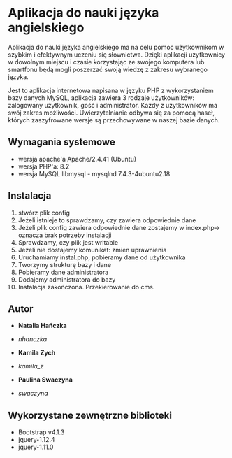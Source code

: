 
# Aplikacja do nauki języka angielskiego
Aplikacja do nauki języka angielskiego ma na celu pomoc użytkownikom w szybkim i efektywnym uczeniu się słownictwa. Dzięki aplikacji użytkownicy w dowolnym miejscu i czasie korzystając ze swojego komputera lub smartfonu będą mogli poszerzać swoją wiedzę z zakresu wybranego języka. 

Jest to aplikacja internetowa napisana w języku PHP z wykorzystaniem bazy danych MySQL, aplikacja zawiera 3 rodzaje użytkowników: zalogowany użytkownik, gość i administrator. Każdy z użytkowników ma swój zakres możliwości. Uwierzytelnianie odbywa się za pomocą haseł, których zaszyfrowane wersje są przechowywane w naszej bazie danych. 

## Wymagania systemowe
* wersja apache'a Apache/2.4.41 (Ubuntu)
* wersja PHP'a: 8.2
* wersja MySQL libmysql - mysqlnd 7.4.3-4ubuntu2.18

## Instalacja
1. stwórz plik config
2. Jeżeli istnieje to sprawdzamy, czy zawiera odpowiednie dane
3. Jeżeli plik config zawiera odpowiednie dane zostajemy w index.php-> oznacza brak potrzeby instalacji
4. Sprawdzamy, czy plik jest writable
5. Jeżeli nie dostajemy komunikat: zmien uprawnienia
6. Uruchamiamy instal.php, pobieramy dane od użytkownika
7. Tworzymy strukturę bazy i dane 
8. Pobieramy dane administratora
9. Dodajemy administratora do bazy
10. Instalacja zakończona. Przekierowanie do cms.



## Autor

* **Natalia Hańczka** 
* *nhanczka*

* **Kamila Zych** 
* *kamila_z*

* **Paulina Swaczyna** 
* *swaczyna*

## Wykorzystane zewnętrzne biblioteki

* Bootstrap v4.1.3 
* jquery-1.12.4
* jquery-1.11.0
